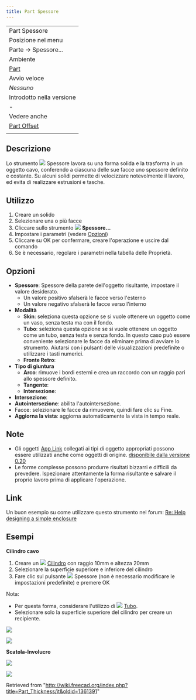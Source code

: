 ```yaml
---
title: Part Spessore
---
```

|  |
| --- |
| Part Spessore |
| Posizione nel menu |
| Parte → Spessore... |
| Ambiente |
| [Part](/Part_Workbench/it "Part Workbench/it") |
| Avvio veloce |
| *Nessuno* |
| Introdotto nella versione |
| - |
| Vedere anche |
| [Part Offset](/Part_Offset/it "Part Offset/it") |
|  |

## Descrizione

Lo strumento ![](/images/Part_Thickness.svg) Spessore lavora su una forma solida e la trasforma in un oggetto cavo, conferendo a ciascuna delle sue facce uno spessore definito e costante. Su alcuni solidi permette di velocizzare notevolmente il lavoro, ed evita di realizzare estrusioni e tasche.

## Utilizzo

1. Creare un solido
2. Selezionare una o più facce
3. Cliccare sullo strumento ![](/images/Part_Thickness.svg) **Spessore...**
4. Impostare i parametri (vedere [Opzioni](#Opzioni))
5. Cliccare su OK per confermare, creare l'operazione e uscire dal comando
6. Se è necessario, regolare i parametri nella tabella delle Proprietà.

## Opzioni

* **Spessore**: Spessore della parete dell'oggetto risultante, impostare il valore desiderato.
  + Un valore positivo sfalserà le facce verso l'esterno
  + Un valore negativo sfalserà le facce verso l'interno
* **Modalità**
  + **Skin**: seleziona questa opzione se si vuole ottenere un oggetto come un vaso, senza testa ma con il fondo.
  + **Tubo**: seleziona questa opzione se si vuole ottenere un oggetto come un tubo, senza testa e senza fondo. In questo caso può essere conveniente selezionare le facce da eliminare prima di avviare lo strumento. Aiutarsi con i pulsanti delle visualizzazioni predefinite o utilizzare i tasti numerici.
  + **Fronte Retro**:
* **Tipo di giuntura**
  + **Arco**: rimuove i bordi esterni e crea un raccordo con un raggio pari allo spessore definito.
  + **Tangente**:
  + **Intersezione**:
* **Intersezione**:
* **Autointersezione**: abilita l'autointersezione.
* Facce: selezionare le facce da rimuovere, quindi fare clic su Fine.
* **Aggiorna la vista**: aggiorna automaticamente la vista in tempo reale.

## Note

* Gli oggetti [App Link](/App_Link/it "App Link/it") collegati ai tipi di oggetto appropriati possono essere utilizzati anche come oggetti di origine. [disponibile dalla versione 0.20](/Release_notes_0.20/it "Release notes 0.20/it")
* Le forme complesse possono produrre risultati bizzarri e difficili da prevedere. Ispezionare attentamente la forma risultante e salvare il proprio lavoro prima di applicare l'operazione.

## Link

Un buon esempio su come utilizzare questo strumento nel forum: [Re: Help designing a simple enclosure](http://forum.freecadweb.org/viewtopic.php?f=3&t=3766&p=29741&hilit=enclosure#p29547)

## Esempi

**Cilindro cavo**

1. Creare un ![](/images/Part_Cylinder.svg) [Cilindro](/Part_Cylinder/it "Part Cylinder/it") con raggio 10mm e altezza 20mm
2. Selezionare la superficie superiore e inferiore del cilindro
3. Fare clic sul pulsante ![](/images/Part_Thickness.svg) Spessore (non è necessario modificare le impostazioni predefinite) e premere OK

Nota:

* Per questa forma, considerare l'utilizzo di ![](/images/Part_Tube.svg) [Tubo](/Part_Tube/it "Part Tube/it").
* Selezionare solo la superficie superiore del cilindro per creare un recipiente.

![](/images/ThicknessEsempio1.png)

![](/images/ThicknessEsempio2.png)

**Scatola-Involucro**

![](/images/ThicknessEsempio3.png)

![](/images/ThicknessEsempio4.png)

Retrieved from "<http://wiki.freecad.org/index.php?title=Part_Thickness/it&oldid=1361391>"